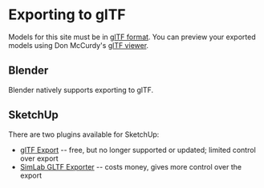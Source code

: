 Exporting to glTF
=================

Models for this site must be in [glTF format](https://www.khronos.org/gltf/).
You can preview your exported models using Don McCurdy's
[glTF viewer](https://gltf-viewer.donmccurdy.com/).


Blender
-------

Blender natively supports exporting to glTF.


SketchUp
--------

There are two plugins available for SketchUp:

- [glTF Export](https://extensions.sketchup.com/extension/052071e5-6c19-4f02-a7e8-fcfcc28a2fd8/gltf-exporter)
  -- free, but no longer supported or updated; limited control over export
- [SimLab GLTF Exporter](https://www.simlab-soft.com/3d-plugins/Sketchup_GLTF_Exporter.aspx)
  -- costs money, gives more control over the export
